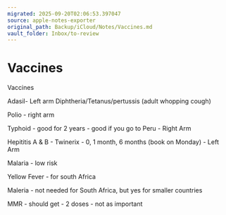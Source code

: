```yaml
---
migrated: 2025-09-20T02:06:53.397047
source: apple-notes-exporter
original_path: Backup/iCloud/Notes/Vaccines.md
vault_folder: Inbox/to-review
---
```

# Vaccines

Vaccines

Adasil-   Left arm Diphtheria/Tetanus/pertussis (adult whopping cough)

Polio - right arm

Typhoid - good for 2 years - good if you go to Peru - Right Arm

Hepititis A & B - Twinerix - 0, 1 month, 6 months (book on Monday) - Left Arm

Malaria - low risk

Yellow Fever - for south Africa

Maleria - not needed for South Africa, but yes for smaller countries

MMR - should get - 2 doses - not as important

